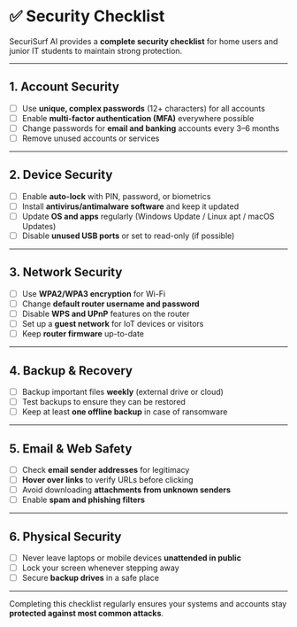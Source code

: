 # ✅ Security Checklist

SecuriSurf AI provides a **complete security checklist** for home users and junior IT students to maintain strong protection.

---

## 1. Account Security
- [ ] Use **unique, complex passwords** (12+ characters) for all accounts
- [ ] Enable **multi-factor authentication (MFA)** everywhere possible
- [ ] Change passwords for **email and banking** accounts every 3–6 months
- [ ] Remove unused accounts or services

---

## 2. Device Security
- [ ] Enable **auto-lock** with PIN, password, or biometrics
- [ ] Install **antivirus/antimalware software** and keep it updated
- [ ] Update **OS and apps** regularly (Windows Update / Linux apt / macOS Updates)
- [ ] Disable **unused USB ports** or set to read-only (if possible)

---

## 3. Network Security
- [ ] Use **WPA2/WPA3 encryption** for Wi-Fi
- [ ] Change **default router username and password**
- [ ] Disable **WPS and UPnP** features on the router
- [ ] Set up a **guest network** for IoT devices or visitors
- [ ] Keep **router firmware** up-to-date

---

## 4. Backup & Recovery
- [ ] Backup important files **weekly** (external drive or cloud)
- [ ] Test backups to ensure they can be restored
- [ ] Keep at least **one offline backup** in case of ransomware

---

## 5. Email & Web Safety
- [ ] Check **email sender addresses** for legitimacy
- [ ] **Hover over links** to verify URLs before clicking
- [ ] Avoid downloading **attachments from unknown senders**
- [ ] Enable **spam and phishing filters**

---

## 6. Physical Security
- [ ] Never leave laptops or mobile devices **unattended in public**
- [ ] Lock your screen whenever stepping away
- [ ] Secure **backup drives** in a safe place

---

Completing this checklist regularly ensures your systems and accounts stay **protected against most common attacks**.
